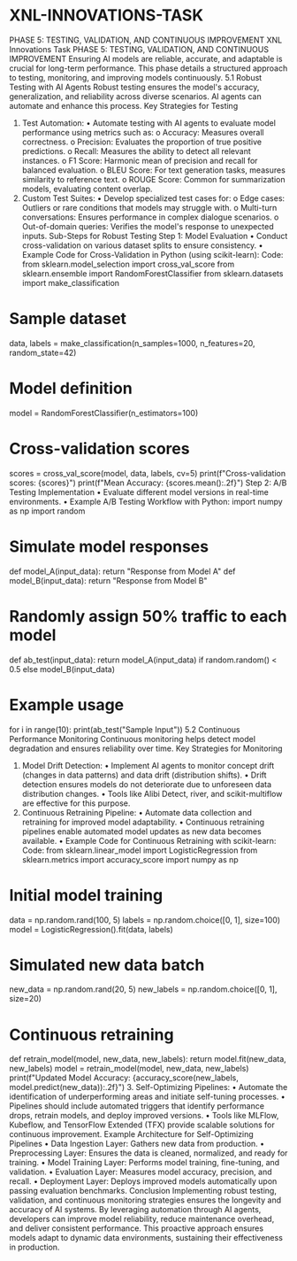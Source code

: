 # XNL-INNOVATIONS-TASK
PHASE 5: TESTING, VALIDATION, AND CONTINUOUS IMPROVEMENT
XNL Innovations Task
PHASE 5: TESTING, VALIDATION, AND CONTINUOUS
IMPROVEMENT
Ensuring AI models are reliable, accurate, and adaptable is crucial for long-term performance.
This phase details a structured approach to testing, monitoring, and improving models
continuously.
5.1 Robust Testing with AI Agents
Robust testing ensures the model's accuracy, generalization, and reliability across diverse
scenarios. AI agents can automate and enhance this process.
Key Strategies for Testing
1. Test Automation:
• Automate testing with AI agents to evaluate model performance using metrics such as:
o Accuracy: Measures overall correctness.
o Precision: Evaluates the proportion of true positive predictions.
o Recall: Measures the ability to detect all relevant instances.
o F1 Score: Harmonic mean of precision and recall for balanced evaluation.
o BLEU Score: For text generation tasks, measures similarity to reference text.
o ROUGE Score: Common for summarization models, evaluating content overlap.
2. Custom Test Suites:
• Develop specialized test cases for:
o Edge cases: Outliers or rare conditions that models may struggle with.
o Multi-turn conversations: Ensures performance in complex dialogue scenarios.
o Out-of-domain queries: Verifies the model's response to unexpected inputs.
Sub-Steps for Robust Testing
Step 1: Model Evaluation
• Conduct cross-validation on various dataset splits to ensure consistency.
• Example Code for Cross-Validation in Python (using scikit-learn):
Code:
from sklearn.model_selection import cross_val_score
from sklearn.ensemble import RandomForestClassifier
from sklearn.datasets import make_classification
# Sample dataset
data, labels = make_classification(n_samples=1000, n_features=20, random_state=42)
# Model definition
model = RandomForestClassifier(n_estimators=100)
# Cross-validation scores
scores = cross_val_score(model, data, labels, cv=5)
print(f"Cross-validation scores: {scores}")
print(f"Mean Accuracy: {scores.mean():.2f}")
Step 2: A/B Testing Implementation
• Evaluate different model versions in real-time environments.
• Example A/B Testing Workflow with Python:
import numpy as np
import random
# Simulate model responses
def model_A(input_data):
return "Response from Model A"
def model_B(input_data):
return "Response from Model B"
# Randomly assign 50% traffic to each model
def ab_test(input_data):
return model_A(input_data) if random.random() < 0.5 else model_B(input_data)
# Example usage
for i in range(10):
print(ab_test("Sample Input"))
5.2 Continuous Performance Monitoring
Continuous monitoring helps detect model degradation and ensures reliability over time.
Key Strategies for Monitoring
1. Model Drift Detection:
• Implement AI agents to monitor concept drift (changes in data patterns) and data drift (distribution
shifts).
• Drift detection ensures models do not deteriorate due to unforeseen data distribution changes.
• Tools like Alibi Detect, river, and scikit-multiflow are effective for this purpose.
2. Continuous Retraining Pipeline:
• Automate data collection and retraining for improved model adaptability.
• Continuous retraining pipelines enable automated model updates as new data becomes available.
• Example Code for Continuous Retraining with scikit-learn:
Code:
from sklearn.linear_model import LogisticRegression
from sklearn.metrics import accuracy_score
import numpy as np
# Initial model training
data = np.random.rand(100, 5)
labels = np.random.choice([0, 1], size=100)
model = LogisticRegression().fit(data, labels)
# Simulated new data batch
new_data = np.random.rand(20, 5)
new_labels = np.random.choice([0, 1], size=20)
# Continuous retraining
def retrain_model(model, new_data, new_labels):
return model.fit(new_data, new_labels)
model = retrain_model(model, new_data, new_labels)
print(f"Updated Model Accuracy: {accuracy_score(new_labels, model.predict(new_data)):.2f}")
3. Self-Optimizing Pipelines:
• Automate the identification of underperforming areas and initiate self-tuning processes.
• Pipelines should include automated triggers that identify performance drops, retrain models, and
deploy improved versions.
• Tools like MLFlow, Kubeflow, and TensorFlow Extended (TFX) provide scalable solutions for
continuous improvement.
Example Architecture for Self-Optimizing Pipelines
• Data Ingestion Layer: Gathers new data from production.
• Preprocessing Layer: Ensures the data is cleaned, normalized, and ready for training.
• Model Training Layer: Performs model training, fine-tuning, and validation.
• Evaluation Layer: Measures model accuracy, precision, and recall.
• Deployment Layer: Deploys improved models automatically upon passing evaluation benchmarks.
Conclusion
Implementing robust testing, validation, and continuous monitoring strategies ensures the longevity and
accuracy of AI systems. By leveraging automation through AI agents, developers can improve model reliability,
reduce maintenance overhead, and deliver consistent performance. This proactive approach ensures models
adapt to dynamic data environments, sustaining their effectiveness in production.
